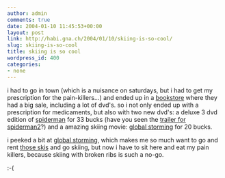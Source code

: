 ```yaml
---
author: admin
comments: true
date: 2004-01-10 11:45:53+00:00
layout: post
link: http://habi.gna.ch/2004/01/10/skiing-is-so-cool/
slug: skiing-is-so-cool
title: skiing is so cool
wordpress_id: 400
categories:
- none
---
```


i had to go in town (which is a nuisance on saturdays, but i had to get my prescription for the pain-killers...) and ended up in a [bookstore](http://www.jaeggi.ch/index_home.php) where they had a big sale, including a lot of dvd's.
so i not only ended up with a prescription for medicaments, but also with two new dvd's:
a deluxe 3 dvd edition of [spiderman](http://www.imdb.com/title/tt0145487/) for 33 bucks (have you seen the [trailer for spiderman2](http://trailers.apple.com/trailers/sony_pictures/spider-man_2/)?) and 
a amazing skiing movie: [global storming](http://dvd.mainseek.com/369R142P426_Global-Storming.html) for 20 bucks.

i peeked a bit at  [global storming](http://www.dvdretailshop.com/Global_Storming_6305701180.html), which makes me so much want to go and rent [those skis](http://www.getboards.com/snow/twintips/salomon/1080_171cm.html) and go skiing, but now i have to sit here and eat my pain killers, because skiing with broken ribs is such a no-go.

:-(
